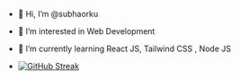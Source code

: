 - 👋 Hi, I’m @subhaorku
- 👀 I’m interested in Web Development
- 🌱 I’m currently learning React JS, Tailwind CSS , Node JS 

- [![GitHub Streak](https://streak-stats.demolab.com/?user=subhaorku)](https://git.io/streak-stats)

<!---
subhaorku/subhaorku is a ✨ special ✨ repository because its `README.md` (this file) appears on your GitHub profile.
You can click the Preview link to take a look at your changes.
--->
